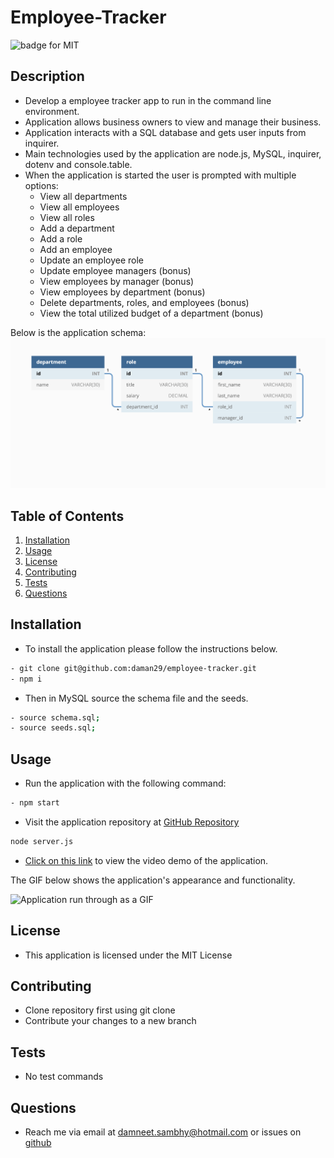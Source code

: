 # Employee-Tracker

![badge for MIT](https://img.shields.io/badge/license-MIT-brightgreen)

## Description
- Develop a employee tracker app to run in the command line environment.
- Application allows business owners to view and manage their business.
- Application interacts with a SQL database and gets user inputs from inquirer.
- Main technologies used by the application are node.js, MySQL, inquirer, dotenv and console.table.
- When the application is started the user is prompted with multiple options:
    - View all departments
    - View all employees
    - View all roles
    - Add a department
    - Add a role
    - Add an employee
    - Update an employee role
    - Update employee managers (bonus)
    - View employees by manager (bonus)
    - View employees by department (bonus)
    - Delete departments, roles, and employees (bonus)
    - View the total utilized budget of a department (bonus)

Below is the application schema:
![Schema for the employees_db database with 3 tables, department, role and employee.](./assets/images/schema.png)

## Table of Contents
1. [Installation](#installation)
2. [Usage](#usage)
3. [License](#license)
4. [Contributing](#contributing)
5. [Tests](#tests)
6. [Questions](#questions)

## Installation
- To install the application please follow the instructions below.
```bash
- git clone git@github.com:daman29/employee-tracker.git
- npm i
```
- Then in MySQL source the schema file and the seeds.
```bash
- source schema.sql;
- source seeds.sql;
```

## Usage
- Run the application with the following command:
```bash
- npm start
```
- Visit the application repository at [GitHub Repository](https://github.com/daman29/employee-tracker)


```bash
node server.js
```
- [Click on this link](https://youtu.be/EK8SbDy6TwU) to view the video demo of the application.

The GIF below shows the application's appearance and functionality.

![Application run through as a GIF](./assets/images/demo-gif.gif)


## License
- This application is licensed under the MIT License

## Contributing
- Clone repository first using git clone
- Contribute your changes to a new branch

## Tests
- No test commands

## Questions
- Reach me via email at damneet.sambhy@hotmail.com or issues on [github](https://github.com/daman29)